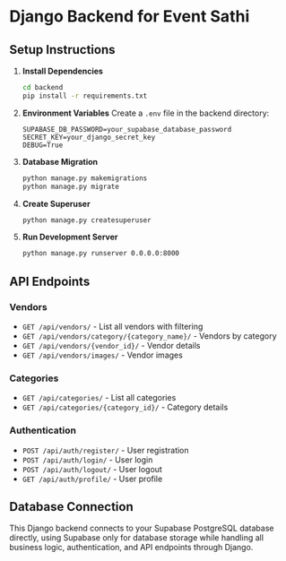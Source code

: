 # Django Backend for Event Sathi

## Setup Instructions

1. **Install Dependencies**
   ```bash
   cd backend
   pip install -r requirements.txt
   ```

2. **Environment Variables**
   Create a `.env` file in the backend directory:
   ```
   SUPABASE_DB_PASSWORD=your_supabase_database_password
   SECRET_KEY=your_django_secret_key
   DEBUG=True
   ```

3. **Database Migration**
   ```bash
   python manage.py makemigrations
   python manage.py migrate
   ```

4. **Create Superuser**
   ```bash
   python manage.py createsuperuser
   ```

5. **Run Development Server**
   ```bash
   python manage.py runserver 0.0.0.0:8000
   ```

## API Endpoints

### Vendors
- `GET /api/vendors/` - List all vendors with filtering
- `GET /api/vendors/category/{category_name}/` - Vendors by category
- `GET /api/vendors/{vendor_id}/` - Vendor details
- `GET /api/vendors/images/` - Vendor images

### Categories
- `GET /api/categories/` - List all categories
- `GET /api/categories/{category_id}/` - Category details

### Authentication
- `POST /api/auth/register/` - User registration
- `POST /api/auth/login/` - User login
- `POST /api/auth/logout/` - User logout
- `GET /api/auth/profile/` - User profile

## Database Connection

This Django backend connects to your Supabase PostgreSQL database directly, using Supabase only for database storage while handling all business logic, authentication, and API endpoints through Django.
